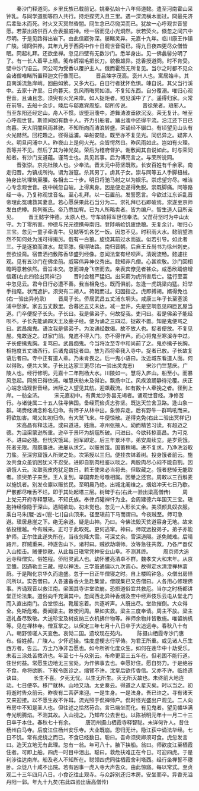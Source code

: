 <!-- { "loadSidebar": true } -->
　　秦沙门释道冏。乡里氏族已载前记。姚秦弘始十八年师道懿。遣至河南霍山采钟乳。与同学道朗等四人共行。持炬探究入且三里。遇一深流横木而过。冏最先济后辈坠木而死。时火又灭冥然昏闇。冏生念已尽恸哭而已。犹故一心呼观世音誓愿。若蒙出路供百人会表报威神。经一宿而见小光炯然。状若荧火。倏忽之间穴中尽明。于是见路得出岩下。由此信寤弥深。屡睹灵异。元嘉十九年。临川康王作镇广陵。请冏供养。其年九月于西斋中作十日观世音斋已。得九日夜四更尽众僧皆眠。冏起礼拜。还欲坐禅。忽见四壁有无数沙门。悉半身出。见一佛蠡髻分明了了。有一长人着平上帻。笺布裤褶毛把长刀。貌极雄异。捻香授道冏。时不肯受。壁中沙门语云。冏公可为受香以覆护主人。俄而霍然无所复见。当尔之时都不见众会诸僧唯睹所置释迦文行像而已。
　　晋吕竦字茂高。衮州人也。寓居始丰。其县南溪流急岸峭。回曲如萦。又多大石。白日行者犹怀危惧。竦自说。其父当行溪中。去家十许里。日向暮天。忽风雨晦冥如漆。不复知东西。自分覆溺。唯归心观世音。且诵且念。须臾有火光来岸。如人捉炬者。照见溪中了了。遥得归家。火常在前导。去船十余步。竦后与郗嘉宾周旋。郗所传说。
　　晋徐荣者。琅邪人。当至东阳还经定山。舟人不惯。误堕洄澓中。游舞涛波垂欲沉没。荣无复计。唯至心呼观世音。斯须间如有数十人。齐力引船者。踊出澓中还得平流。沿江还下日已向暮。天大阴闇风雨甚驶。不知所向而涛浪转盛。荣诵经不辍口。有顷望见山头有火光赫然。回柁趣之。径得运浦。举船安隐。既至亦不复见光。同侣异之。疑非人火。明旦问浦中人。昨夜山上是何火光。众皆愕然曰。昨风雨如此。岂如有火理。吾等并不见。然后了其为神光矣。荣后为稽府督护。谢敷闻其自说如此。时与荣同船者。有沙门支道蕴。谨笃士也。具见其事。后为傅亮言之。与荣所说同。
　　晋张崇。京兆杜陵人也。少奉法。晋太元中苻坚既败。长安百姓有千余家。南走归晋。为镇戍所拘。谓为游寇。杀其男丁。虏其子女。崇与同等五人手脚杻械。持身出坑埋筑至腰。各相去二十步。明日将驰马射之以为娱乐。崇虑望穷尽。唯洁心专念观世音。夜中械忽自破。上得离身。因是便走遂得免脱。崇既脚痛。同等路经一寺。乃复称观世音名。至心礼拜。以一石置前。发誓愿言。今欲过江东诉乱晋帝理此冤魂救其妻息。若心愿获果此石当分为二。崇礼拜已石即破焉。崇遂至京师发白虎樽。具列冤氏。帝乃悉加宥。已为人所略卖者。皆为编户。智生道人目所亲见。
　　晋王懿字仲德。太原人也。守车骑将军世信奉法。父苗苻坚时为中山太守。为丁零所害。仲德与兄元德携母南归。登陟峭崄饥疲绝粮。无复余计。唯归心三宝。忽见一童子牵青牛。见懿等饥各乞一饭。因忽不见。时积雨大水。懿前望浩然不知何处为浅可得揭厉。俄有一白狼。旋绕其前过水而返。似若引导。如此者三。于是逐狼而渡水。裁至膝。俄得陆路。南归晋朝。后自王丘尚书为徐州刺史。尝欲设斋。宿昔洒扫敷陈香华盛列经像。忽闻法堂有经呗声。清婉流畅。懿遽往观。见有五沙门在佛坐前。威容伟异神仪秀出。懿知非凡僧。心甚欢敬。沙门回相瞻眄意若依然。音旨未交。忽而竦身飞空而去。亲表宾僚见者甚众。咸悉欣踊倍增信寤(右此四验出冥祥记)
　　晋时会稽严猛妇。出采薪为虎所害后亡。猛行至蒿中忽见云。君今日行必遭不善。我当相免也。既而俱前。忽逢一虎跳梁向猛。妇举手指麾。状而遮护。须臾有二胡人。荷戟而过。妇因指之。虎即搏胡。婿得免也(右一验出异苑录)
　　晋周子长。侨居武昌五丈浦东堈头。咸康三年子长至塞溪浦中愁家。家去五丈数里。合暮还五丈未达。减一里许。先是空堈忽见四匝瓦屋当道。门卒便捉子长头。子长曰。我是佛弟子。何故捉我。吏问曰。若是佛弟子能经呗不。子长先能诵四天王及鹿子经。便为诵之三四过。捉故不置。知是鬼便骂之曰。武昌痴鬼。语汝我是佛弟子。为汝诵经数偈。故不放人也。捉者便放。不复见屋。鬼故逐之。过家门前。鬼遮不得入门。亦不得作声。而心将鬼至寒溪寺中过。子长便擒鬼胸。复骂曰。武昌痴鬼。今当将汝至寺中和尚前了之。鬼亦擒子长胸。相拖度五丈塘西行。后诸鬼谓捉者曰。放为西将牵我入寺中。捉者已放。子长故复语后者曰。寺中正有道人辈。乃未肯畏之。后一鬼小语曰。汝近城东看道人面。何以得败。便共大笑。子长比达家三更尽(右一验出灵鬼志)
　　宋沙门竺慧庆。广陵人也。经行修明。元嘉十二年荆杨大水。川陵如一。慧将入庐山。船至小。而暴风忽起。同旅已得依浦。唯慧庆舫未及得泊。飘扬中江。风疾浪踊静待沦覆。庆正心端念诵观世音经。洲际之人望见其舫。迎飙截流。如有数十人牵挽之者。径到上岸。一舫全济。
　　宋元嘉初中。有黄龙沙弥昙无竭者。诵观世音经。净修苦行。与诸徒属二十五人往寻佛国。备经荒俭贞志弥坚。既达天竺舍卫路。逢山象一群。竭赍经诵念称名归命。有师子从林中出。象惊奔走。后有野牛一群鸣吼而来。将欲加害。竭又如初归命。有大鹫飞来。牛便惊散。遂得克免(右此二验出冥祥记)
　　宋高昌有释法进。或曰道进。姓唐。凉州张掖人。幼而精苦习读。有超迈之德。为沮渠蒙逊所重。逊卒于景环为胡寇所破。问进曰。今欲转掠高昌。为可克不。进曰必捷。但忧灾饿耳。回军即定。后三年景环卒。弟安周续立。是岁荒饿。死者无限。周既事进。进屡从求乞。以赈贫饿。国蓄稍竭。进不复求。乃净洗浴取刀盐。至深穷窟饿人所聚之处。次第授以三归。便挂衣钵着树。投身饿者前云。施汝共食众虽饥困犹义不忍受。进即自割肉柱鉴以啖之。两股肉尽心闷不能自割。因语饿人云。汝取我皮肉犹足数日。若王使来必当将去。但取藏之。饿者悲悼无能取者。须臾弟子来至。王人复到。举国奔赴号噭相属。因轝之还宫。周敕以三百斛麦以施饥者。别发仓廪以赈贫民。至明晨乃绝。出城北阇维之。烟焰冲天七日乃歇。尸骸都尽唯舌不烂。即于其处起塔三层。树碑于右(右此一验出梁高僧传)
　　周上党元开府寺释慧瑱。不知氏族。奉律贞礭禅忏为业。会周建德六年国灭三宝。瑱抱持经像隐于深山。遇贼欲劫。初未觉也。忽见一人形长丈余。美须颜具奴衣服。乘白马朱[騣-凶+(鬯-匕)]自山顶来。径至瑱前下马而谓曰。今夜贼至。师可急避。瑱居悬崖之下。绝无余道。疑是山神。乃曰。今佛法毁灭贫道容身无地。故来依投檀越。今有贼来。正可于此取死。更何逃窜。神曰。师既远投弟子。弟子亦能护师。正尔住此遂失所在。当夜忽降大雪。可深丈余。雪深道隔。遂免贼难。后晴路开。群贼重来。神遂告山下。诸村曰。贼欲劫瑱师。汝等急往共救。乃各严器仗入山拒击。贼便惊散。从此每日瑱常凭神安业山阜。不测其终。
　　周京师大追远寺释僧实。俗姓程。侨阳灵武人也。幼怀雅亮清卓不群。魏孝文大和末年。从京至雒。因遇勒主三藏。授以禅法。三学虽通偏以九次调心。故得定水清澄禅林蓊蔚。于是陶化京华久而逾盛。忽于一日正午僧寝之时。自上楼鸣钟急。众僧出房怪问所以。实告僧曰。人各速备香火急赴集堂。僧既集已又告僧曰。人各用心修理佛事。齐诵观音以救江南。梁国其寺讲堂欲崩。恐损道俗宜共救厄。当尔之时杨都讲堂正论法集。道俗向千充满其中。忽闻西北异种香烟及空中经声伎乐云屯从堂北门而入直出南门。合堂惊出。靴履忘着。共逐听声。人既出尽。堂欻摧倒。大众得全。免斯危难。奏闻梁主。敕使问周。果如实救。梁主三度奉请。周主不放。梁主遥礼备尽致敬。大送珍宝及树皮纳三衣机拂什物等。禅师余物并皆散施。唯留纳机等。见在禅林寺。僧互掌之。以保定三年七月十八日卒于大追远寺。春秋八十有八。朝野惊嗟人天变色。哀恸二国。遗坟现在苑内。
　　陈摄山栖霞寺沙门惠布。俗姓郝。广陵人。少怀远操。性度虚梗志行罕俦。为君王所重。或见诸人乐生西方者。告云。方土乃净非吾愿也。如今所祈化度众生。如何在莲华中十劫受乐。未若三涂处苦救济也。年至七十与众别云。布命更至三五年在。但老困不能行道。住世何益。常愿生边地无三宝处。为作佛事去也。幸愿好住。愿自努力。于是绝谷不食。命将欲断。下敕令医诊之。缩臂不许。沈皇后欲传香信。又亦不许。临终遗诀曰。
　　长生不喜。夕死无忧。以生无所生。灭无所灭故也。未终前大地连动。七日便卒。移尸就林。山地又动。太史奏云。得道之人星灭矣。时以当之。初将逝时告众前云。昨夜有二菩萨来迎。一是生身。一是法身。吾已许之。寻有诸天又来迎接。以不愿生故不许耳。流光照于侃禅师户。侃时怪光盛出户观见。二人向布房中不知是圣人也。但往述之恰然苻合。言已端坐而化。有见鬼者。望见幡华满寺光明腾焰。不测其故。入山视之。乃知布公去世也。以陈祯明元年十一月二十三日卒于本住。春秋七十有余。
　　唐润州摄山栖霞寺释智聪。未详何许人。昔住杨州白马寺。后度江住杨州安乐寺。大业既崩。思归无计。隐江荻中诵法华经。七日不饥。常有虎绕之而已。不食已经数日。聪曰。吾命须臾卿须可食。虎忽发言曰。造天立地无有此理。忽有一翁。年可八十。腋下挟船。翁曰。师欲度江至栖霞住者。可即上船。四虎一时目中泪出。聪曰。救危扶难正在今日。可迎四虎。于是利涉往达南岸。船及老人不知所在。聪领四虎同往栖霞舍利塔西。经行坐禅誓不寝卧。众徒八十咸不出院。若有凶事一虎入寺大声告众。由此惊寤。每以常式。至贞观二十三年四月八日。小食讫往止观寺。与众辞别还归本房。安坐而卒。异香充溢丹阳一郭。年九十九矣(右此四验出唐高僧传)
